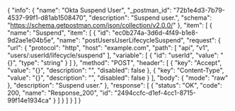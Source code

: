 {
  "info": {
    "name": "Okta Suspend User",
    "_postman_id": "72b1e4d3-7b79-4537-99f1-d81ab1508470",
    "description": "Suspend user.",
    "schema": "https://schema.getpostman.com/json/collection/v2.0.0/"
  },
  "item": [
    {
      "name": "Suspend",
      "item": [
        {
          "id": "ec0b274a-3d6d-4f49-b1e8-9d2ae1e04b5e",
          "name": "postUsersUserLifecycleSuspend",
          "request": {
            "url": {
              "protocol": "http",
              "host": "example.com",
              "path": [
                "api",
                "v1",
                "users/:userId/lifecycle/suspend"
              ],
              "variable": [
                {
                  "id": "userId",
                  "value": "{}",
                  "type": "string"
                }
              ]
            },
            "method": "POST",
            "header": [
              {
                "key": "Accept",
                "value": "{}",
                "description": "",
                "disabled": false
              },
              {
                "key": "Content-Type",
                "value": "{}",
                "description": "",
                "disabled": false
              }
            ],
            "body": {
              "mode": "raw"
            },
            "description": "Suspend user."
          },
          "response": [
            {
              "status": "OK",
              "code": 200,
              "name": "Response_200",
              "id": "2494ccfc-d1ef-4cc1-8715-99f14e1934ca"
            }
          ]
        }
      ]
    }
  ]
}